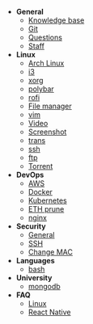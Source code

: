 * **General**
  * [Knowledge base](knowledge/general/knowledge-base.md)
  * [Git](knowledge/general/git.md)
  * [Questions](knowledge/general/questions.md)
  * [Staff](knowledge/general/staff.md)
* **Linux**
  * [Arch Linux](knowledge/linux/arch-linux.md)
  * [i3](knowledge/linux/i3.md)
  * [xorg](knowledge/linux/xorg.md)
  * [polybar](knowledge/linux/polybar.md)
  * [rofi](knowledge/linux/rofi.md)
  * [File manager](knowledge/linux/file-manager.md)
  * [vim](knowledge/linux/vim.md)
  * [Video](knowledge/linux/video.md)
  * [Screenshot](knowledge/linux/screenshot.md)
  * [trans](knowledge/linux/trans.md)
  * [ssh](knowledge/linux/ssh.md)
  * [ftp](knowledge/linux/ftp.md)
  * [Torrent](knowledge/linux/torrent.md)
* **DevOps**
  * [AWS](knowledge/devops/aws.md)
  * [Docker](knowledge/devops/docker.md)
  * [Kubernetes](knowledge/devops/kubernetes.md)
  * [ETH prune](knowledge/devops/eth-prune.md)
  * [nginx](knowledge/devops/nginx.md)
* **Security** 
  * [General](knowledge/security/general.md)
  * [SSH](knowledge/security/ssh.md)
  * [Change MAC](knowledge/security/macchanger.md)
* **Languages**
  * [bash](knowledge/languages/bash.md)
* **University**
  * [mongodb](knowledge/university/mongodb.md)
* **FAQ**
  * [Linux](knowledge/faq/linux.md)
  * [React Native](knowledge/faq/react-native.md)
